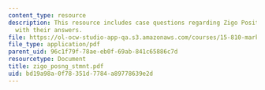 ```yaml
---
content_type: resource
description: This resource includes case questions regarding Zigo Positioning Statement
  with their answers.
file: https://ol-ocw-studio-app-qa.s3.amazonaws.com/courses/15-810-marketing-management-fall-2004/bd19a98a0f78351d7784a89778639e2d_zigo_posng_stmnt.pdf
file_type: application/pdf
parent_uid: 96c1f79f-78ae-eb0f-69ab-841c65886c7d
resourcetype: Document
title: zigo_posng_stmnt.pdf
uid: bd19a98a-0f78-351d-7784-a89778639e2d
---
```


